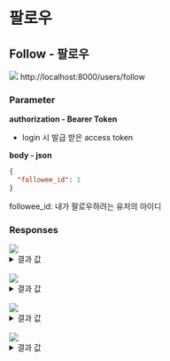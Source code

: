 # 팔로우

## Follow - 팔로우

<img src="https://img.shields.io/badge/POST-green?style=plastic&logo=appveyor&logo=POST"/> http://localhost:8000/users/follow

### Parameter

**authorization - Bearer Token**

- login 시 발급 받은 access token

**body - json**

```json
{
  "followee_id": 1
}
```

followee_id: 내가 팔로우하려는 유저의 아이디

### Responses

<img src="https://img.shields.io/badge/201-519800?style=plastic&logo=appveyor&logo=201"/>

<details>
<summary>결과 값</summary>
<div markdown="1">

```json
{
  "message": "follow success"
}
```

</div>
</details>

<br>

<img src="https://img.shields.io/badge/404-DB3A00?style=plastic&logo=appveyor&logo=404"/> 
<details>
<summary>결과 값</summary>
<div markdown="1">

```json
{
  "statusCode": 404,
  "message": "Not Found UserId"
}
```

</div>
</details>

<br>

<img src="https://img.shields.io/badge/400-DB3A00?style=plastic&logo=appveyor&logo=400"/> 
<details>
<summary>결과 값</summary>
<div markdown="1">

```json
{
  "statusCode": 400,
  "message": "Cannot follow yourself"
}
```

</div>
</details>

<br>

<img src="https://img.shields.io/badge/409-DB3A00?style=plastic&logo=appveyor&logo=409"/> 
<details>
<summary>결과 값</summary>
<div markdown="1">

```json
{
  "statusCode": 409,
  "message": "Already follow"
}
```

</div>
</details>
